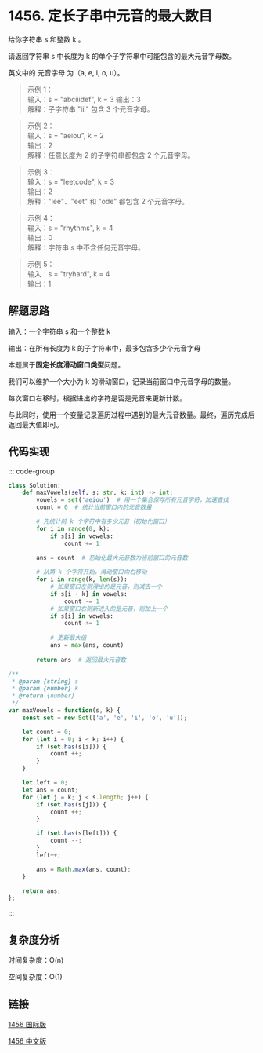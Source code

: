 # 1456. 定长子串中元音的最大数目 <Badge type="warning" text="Medium" />

给你字符串 s 和整数 k 。

请返回字符串 s 中长度为 k 的单个子字符串中可能包含的最大元音字母数。

英文中的 元音字母 为（a, e, i, o, u）。

>示例 1：  
输入：s = "abciiidef", k = 3
输出：3  
解释：子字符串 "iii" 包含 3 个元音字母。  

>示例 2：  
输入：s = "aeiou", k = 2  
输出：2  
解释：任意长度为 2 的子字符串都包含 2 个元音字母。  

>示例 3：  
输入：s = "leetcode", k = 3  
输出：2  
解释："lee"、"eet" 和 "ode" 都包含 2 个元音字母。

>示例 4：    
输入：s = "rhythms", k = 4  
输出：0  
解释：字符串 s 中不含任何元音字母。

>示例 5：  
输入：s = "tryhard", k = 4  
输出：1

## 解题思路
输入：一个字符串 s 和一个整数 k

输出：在所有长度为 k 的子字符串中，最多包含多少个元音字母

本题属于**固定长度滑动窗口类型**问题。

我们可以维护一个大小为 k 的滑动窗口，记录当前窗口中元音字母的数量。

每次窗口右移时，根据进出的字符是否是元音来更新计数。

与此同时，使用一个变量记录遍历过程中遇到的最大元音数量。最终，遍历完成后返回最大值即可。

## 代码实现

::: code-group

```python
class Solution:
    def maxVowels(self, s: str, k: int) -> int:
        vowels = set('aeiou')  # 用一个集合保存所有元音字符，加速查找
        count = 0  # 统计当前窗口内的元音数量

        # 先统计前 k 个字符中有多少元音（初始化窗口）
        for i in range(0, k):
            if s[i] in vowels:
                count += 1
        
        ans = count  # 初始化最大元音数为当前窗口的元音数

        # 从第 k 个字符开始，滑动窗口向右移动
        for i in range(k, len(s)):
            # 如果窗口左侧滑出的是元音，则减去一个
            if s[i - k] in vowels:
                count -= 1
            # 如果窗口右侧新进入的是元音，则加上一个
            if s[i] in vowels:
                count += 1
            
            # 更新最大值
            ans = max(ans, count)
        
        return ans  # 返回最大元音数
```

```javascript
/**
 * @param {string} s
 * @param {number} k
 * @return {number}
 */
var maxVowels = function(s, k) {
    const set = new Set(['a', 'e', 'i', 'o', 'u']);

    let count = 0;
    for (let i = 0; i < k; i++) {
        if (set.has(s[i])) {
            count ++;
        }
    }

    let left = 0;
    let ans = count;
    for (let j = k; j < s.length; j++) {
        if (set.has(s[j])) {
            count ++;
        }

        if (set.has(s[left])) {
            count --;
        }
        left++;

        ans = Math.max(ans, count);
    }

    return ans;
};
```

:::

## 复杂度分析

时间复杂度：O(n)

空间复杂度：O(1)

## 链接

[1456 国际版](https://leetcode.com/problems/maximum-number-of-vowels-in-a-substring-of-given-length/description/)

[1456 中文版](https://leetcode.cn/problems/maximum-number-of-vowels-in-a-substring-of-given-length/description/)
